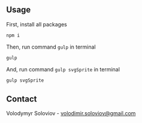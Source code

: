 ## Usage
First, install all packages
```sh
npm i
```
Then, run command `gulp` in terminal
```sh
gulp
```
And, run command `gulp svgSprite` in terminal
```sh
gulp svgSprite
```
## Contact
Volodymyr Soloviov - volodimir.soloviov@gmail.com
